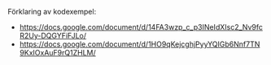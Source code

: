 Förklaring av kodexempel: 
* https://docs.google.com/document/d/14FA3wzp_c_p3INeIdXIsc2_Nv9fcR2Uy-DQGYFiFJLo/
* https://docs.google.com/document/d/1HO9qKejcghjPyyYQIGb6Nnf7TN9KxIOxAuF9rQ1ZHLM/

